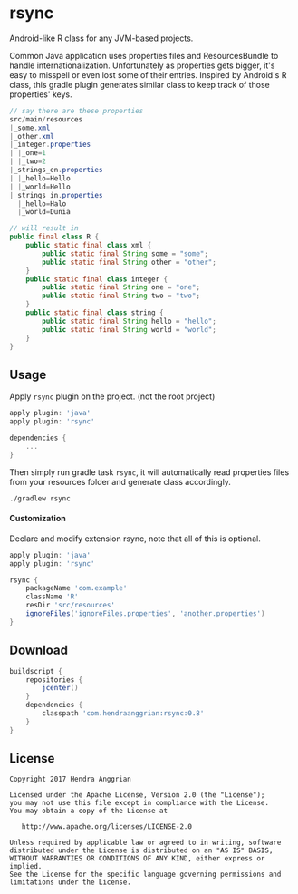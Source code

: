 rsync
=====
Android-like R class for any JVM-based projects.

Common Java application uses properties files and ResourcesBundle to handle internationalization.
Unfortunately as properties gets bigger, it's easy to misspell or even lost some of their entries.
Inspired by Android's R class, this gradle plugin generates similar class to keep track of those properties' keys.

```java
// say there are these properties
src/main/resources
|_some.xml
|_other.xml
|_integer.properties
| |_one=1
| |_two=2
|_strings_en.properties
| |_hello=Hello
| |_world=Hello
|_strings_in.properties
  |_hello=Halo
  |_world=Dunia

// will result in
public final class R {
    public static final class xml {
        public static final String some = "some";
        public static final String other = "other";    
    }
    public static final class integer {
        public static final String one = "one";
        public static final String two = "two";    
    }
    public static final class string {
        public static final String hello = "hello";
        public static final String world = "world";    
    }
}
```

Usage
-----
Apply `rsync` plugin on the project. (not the root project)

```gradle
apply plugin: 'java'
apply plugin: 'rsync'

dependencies {
    ...
}
```

Then simply run gradle task `rsync`,
it will automatically read properties files from your resources folder and generate class accordingly.

```
./gradlew rsync
```

#### Customization
Declare and modify extension rsync, note that all of this is optional.

```gradle
apply plugin: 'java'
apply plugin: 'rsync'

rsync {
    packageName 'com.example'
    className 'R'
    resDir 'src/resources'
    ignoreFiles('ignoreFiles.properties', 'another.properties')
}
```

Download
--------
```gradle
buildscript {
    repositories {
        jcenter()
    }
    dependencies {
        classpath 'com.hendraanggrian:rsync:0.8'
    }
}
```

License
-------
    Copyright 2017 Hendra Anggrian

    Licensed under the Apache License, Version 2.0 (the "License");
    you may not use this file except in compliance with the License.
    You may obtain a copy of the License at

       http://www.apache.org/licenses/LICENSE-2.0

    Unless required by applicable law or agreed to in writing, software
    distributed under the License is distributed on an "AS IS" BASIS,
    WITHOUT WARRANTIES OR CONDITIONS OF ANY KIND, either express or implied.
    See the License for the specific language governing permissions and
    limitations under the License.
